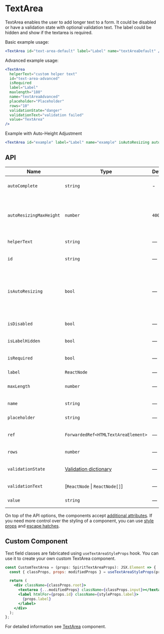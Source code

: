 # TextArea

TextArea enables the user to add longer text to a form.
It could be disabled or have a validation state with optional validation text.
The label could be hidden and show if the textarea is required.

Basic example usage:

```jsx
<TextArea id="text-area-default" label="Label" name="textAreaDefault" />
```

Advanced example usage:

```jsx
<TextArea
  helperText="custom helper text"
  id="text-area-advanced"
  isRequired
  label="Label"
  maxlength="180"
  name="textAreaAdvanced"
  placeholder="Placeholder"
  rows="10"
  validationState="danger"
  validationText="validation failed"
  value="TextArea"
/>
```

Example with Auto-Height Adjustment

```jsx
<TextArea id="example" label="Label" name="example" isAutoResizing autoResizingMaxHeight={500} />
```

## API

| Name                    | Type                                           | Default | Required | Description                                                          |
| ----------------------- | ---------------------------------------------- | ------- | -------- | -------------------------------------------------------------------- |
| `autoComplete`          | `string`                                       | -       | ✕        | [Automated assistance in filling][autocomplete-attr]                 |
| `autoResizingMaxHeight` | `number`                                       | `400`   | ✕        | Maximum field height with automatic height control                   |
| `helperText`            | `string`                                       | —       | ✕        | Custom helper text                                                   |
| `id`                    | `string`                                       | —       | ✓        | Textarea and label identification                                    |
| `isAutoResizing`        | `bool`                                         | —       | ✕        | Whether is field auto resizing which adjusts its height while typing |
| `isDisabled`            | `bool`                                         | —       | ✕        | Whether is field disabled                                            |
| `isLabelHidden`         | `bool`                                         | —       | ✕        | Whether is label hidden                                              |
| `isRequired`            | `bool`                                         | —       | ✕        | Whether is field required                                            |
| `label`                 | `ReactNode`                                    | —       | ✓        | Label text                                                           |
| `maxLength`             | `number`                                       | —       | ✕        | Maximum number of characters                                         |
| `name`                  | `string`                                       | —       | ✕        | Textarea name                                                        |
| `placeholder`           | `string`                                       | —       | ✕        | Textarea placeholder                                                 |
| `ref`                   | `ForwardedRef<HTMLTextAreaElement>`            | —       | ✕        | Textarea element reference                                           |
| `rows`                  | `number`                                       | —       | ✕        | Number of visible rows                                               |
| `validationState`       | [Validation dictionary][dictionary-validation] | —       | ✕        | Type of validation state                                             |
| `validationText`        | \[`ReactNode` \| `ReactNode[]`]                | —       | ✕        | Validation text                                                      |
| `value`                 | `string`                                       | —       | ✕        | Textarea value                                                       |

On top of the API options, the components accept [additional attributes][readme-additional-attributes].
If you need more control over the styling of a component, you can use [style props][readme-style-props]
and [escape hatches][readme-escape-hatches].

## Custom Component

Text field classes are fabricated using `useTextAreaStyleProps` hook. You can use it to create your own custom TextArea component.

```jsx
const CustomTextArea = (props: SpiritTextAreaProps): JSX.Element => {
  const { classProps, props: modifiedProps } = useTextAreaStyleProps(props);

  return (
    <div className={classProps.root}>
      <textarea {...modifiedProps} className={classProps.input}></textarea>
      <label htmlFor={props.id} className={styleProps.label}>
        {props.label}
      </label>
    </div>
  );
};
```

For detailed information see [TextArea](https://github.com/lmc-eu/spirit-design-system/blob/main/packages/web/src/scss/components/TextArea/README.md) component.

[autocomplete-attr]: https://developer.mozilla.org/en-US/docs/Web/HTML/Attributes/autocomplete
[dictionary-validation]: https://github.com/lmc-eu/spirit-design-system/blob/main/docs/DICTIONARIES.md#validation
[readme-additional-attributes]: https://github.com/lmc-eu/spirit-design-system/blob/main/packages/web-react/README.md#additional-attributes
[readme-escape-hatches]: https://github.com/lmc-eu/spirit-design-system/blob/main/packages/web-react/README.md#escape-hatches
[readme-style-props]: https://github.com/lmc-eu/spirit-design-system/blob/main/packages/web-react/README.md#style-props
